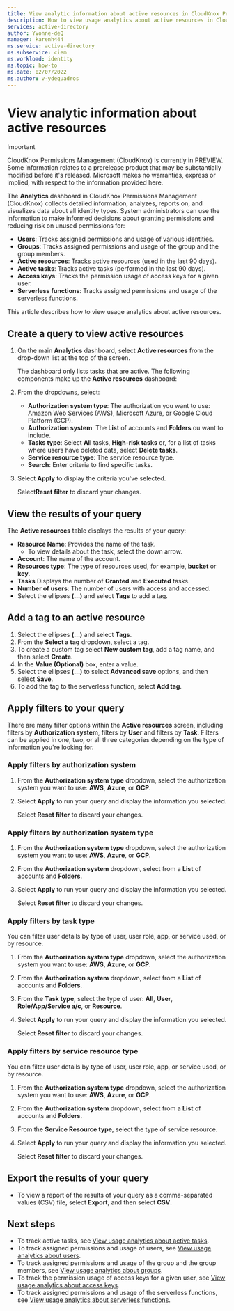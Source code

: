 ```yaml
---
title: View analytic information about active resources in CloudKnox Permissions Management
description: How to view usage analytics about active resources in CloudKnox Permissions Management.
services: active-directory
author: Yvonne-deQ
manager: karenh444
ms.service: active-directory
ms.subservice: ciem
ms.workload: identity
ms.topic: how-to
ms.date: 02/07/2022
ms.author: v-ydequadros
---
```


# View analytic information about active resources

> [!IMPORTANT]
> CloudKnox Permissions Management (CloudKnox) is currently in PREVIEW.
> Some information relates to a prerelease product that may be substantially modified before it's released. Microsoft makes no warranties, express or implied, with respect to the information provided here.

The **Analytics** dashboard in CloudKnox Permissions Management (CloudKnox) collects detailed information, analyzes, reports on, and visualizes data about all identity types. System administrators can use the information to make informed decisions about granting permissions and reducing risk on unused permissions for: 

- **Users**: Tracks assigned permissions and usage of various identities.
- **Groups**: Tracks assigned permissions and usage of the group and the group members.
- **Active resources**: Tracks active resources (used in the last 90 days).
- **Active tasks**: Tracks active tasks (performed in the last 90 days).
- **Access keys**: Tracks the permission usage of access keys for a given user.
- **Serverless functions**: Tracks assigned permissions and usage of the serverless functions.

This article describes how to view usage analytics about active resources.

## Create a query to view active resources

1. On the main **Analytics** dashboard, select **Active resources** from the  drop-down list at the top of the screen. 

    The dashboard only lists tasks that are active. The following components make up the **Active resources** dashboard:
1. From the dropdowns, select:
    - **Authorization system type**: The authorization you want to use: Amazon Web Services (AWS), Microsoft Azure, or Google Cloud Platform (GCP).
    - **Authorization system**: The **List** of accounts and **Folders** ou want to include.
    - **Tasks type**: Select **All** tasks, **High-risk tasks** or, for a list of tasks where users have deleted data, select **Delete tasks**.
    - **Service resource type**: The service resource type.
    - **Search**: Enter criteria to find specific tasks.

1. Select **Apply** to display the criteria you've selected.

    Select**Reset filter** to discard your changes.


## View the results of your query

The **Active resources** table displays the results of your query:

- **Resource Name**: Provides the name of the task. 
    - To view details about the task, select the down arrow. 
- **Account**: The name of the account.
- **Resources type**: The type of resources used, for example, **bucket** or **key**.
- **Tasks** Displays the number of **Granted** and **Executed** tasks.
- **Number of users**: The number of users with access and accessed.
- Select the ellipses **(...)** and select **Tags** to add a tag.

## Add a tag to an active resource

1. Select the ellipses **(...)** and select **Tags**.
1. From the **Select a tag** dropdown, select a tag.
1. To create a custom tag select **New custom tag**, add a tag name, and then select **Create**.
1. In the **Value (Optional)** box, enter a value.
1. Select the ellipses **(...)** to select **Advanced save** options, and then select **Save**.
1. To add the tag to the serverless function, select **Add tag**.


## Apply filters to your query  

There are many filter options within the **Active resources** screen, including filters by **Authorization system**, filters by **User** and filters by **Task**. 
Filters can be applied in one, two, or all three categories depending on the type of information you're looking for. 

### Apply filters by authorization system

1. From the **Authorization system type** dropdown, select the authorization system you want to use: **AWS**, **Azure**, or **GCP**.
1. Select **Apply** to run your query and display the information you selected.

    Select **Reset filter** to discard your changes. 


### Apply filters by authorization system type

1. From the **Authorization system type** dropdown, select the authorization system you want to use: **AWS**, **Azure**, or **GCP**. 
1. From the **Authorization system** dropdown, select from a **List** of accounts and **Folders**.
1. Select **Apply** to run your query and display the information you selected.

    Select **Reset filter** to discard your changes. 

### Apply filters by task type

You can filter user details by type of user, user role, app, or service used, or by resource.

1. From the **Authorization system type** dropdown, select the authorization system you want to use: **AWS**, **Azure**, or **GCP**.
1. From the **Authorization system** dropdown, select from a **List** of accounts and **Folders**.
1. From the **Task type**, select the type of user: **All**, **User**, **Role/App/Service a/c**, or **Resource**.
1. Select **Apply** to run your query and display the information you selected.

    Select **Reset filter** to discard your changes.


### Apply filters by service resource type

You can filter user details by type of user, user role, app, or service used, or by resource.

1. From the **Authorization system type** dropdown, select the authorization system you want to use: **AWS**, **Azure**, or **GCP**.
1. From the **Authorization system** dropdown, select from a **List** of accounts and **Folders**.
1. From the **Service Resource type**, select the type of service resource.
1. Select **Apply** to run your query and display the information you selected.

    Select **Reset filter** to discard your changes.

## Export the results of your query

- To view a report of the results of your query as a comma-separated values (CSV) file, select **Export**, and then select **CSV**. 


## Next steps

- To track active tasks, see [View usage analytics about active tasks](cloudknox-usage-analytics-active-tasks.md).
- To track assigned permissions and usage of users, see [View usage analytics about users](cloudknox-usage-analytics-users.md).
- To track assigned permissions and usage of the group and the group members, see [View usage analytics about groups](cloudknox-usage-analytics-groups.md).
- To track the permission usage of access keys for a given user, see [View usage analytics about access keys](cloudknox-usage-analytics-access-keys.md).
- To track assigned permissions and usage of the serverless functions, see [View usage analytics about serverless functions](cloudknox-usage-analytics-serverless-functions.md).